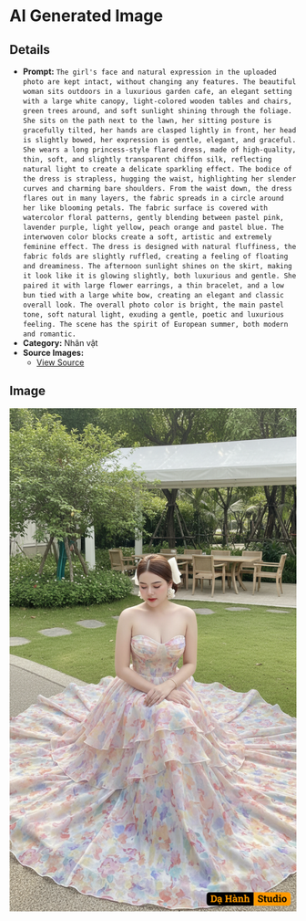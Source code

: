 # AI Generated Image

## Details
- **Prompt:** `The girl's face and natural expression in the uploaded photo are kept intact, without changing any features. The beautiful woman sits outdoors in a luxurious garden cafe, an elegant setting with a large white canopy, light-colored wooden tables and chairs, green trees around, and soft sunlight shining through the foliage.
She sits on the path next to the lawn, her sitting posture is gracefully tilted, her hands are clasped lightly in front, her head is slightly bowed, her expression is gentle, elegant, and graceful.
She wears a long princess-style flared dress, made of high-quality, thin, soft, and slightly transparent chiffon silk, reflecting natural light to create a delicate sparkling effect.
The bodice of the dress is strapless, hugging the waist, highlighting her slender curves and charming bare shoulders.
From the waist down, the dress flares out in many layers, the fabric spreads in a circle around her like blooming petals.
The fabric surface is covered with watercolor floral patterns, gently blending between pastel pink, lavender purple, light yellow, peach orange and pastel blue.
The interwoven color blocks create a soft, artistic and extremely feminine effect.
The dress is designed with natural fluffiness, the fabric folds are slightly ruffled, creating a feeling of floating and dreaminess. The afternoon sunlight shines on the skirt, making it look like it is glowing slightly, both luxurious and gentle.
She paired it with large flower earrings, a thin bracelet, and a low bun tied with a large white bow, creating an elegant and classic overall look.
The overall photo color is bright, the main pastel tone, soft natural light, exuding a gentle, poetic and luxurious feeling.
The scene has the spirit of European summer, both modern and romantic. `
- **Category:** Nhân vật
- **Source Images:**
  - [View Source](https://raw.githubusercontent.com/lenzcomvth/Somethings/main/Models/Female/Female.png)

## Image
![AI Generated Image](./image-2025-10-15T09-40-55-945Z-jcl7s.png)